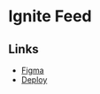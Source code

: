 # Ignite Feed

## Links
- [Figma](https://www.figma.com/community/file/1113573231685349036)
- [Deploy](https://ignite-feed-henna.vercel.app/)